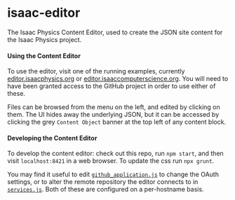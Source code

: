 # isaac-editor

The Isaac Physics Content Editor, used to create the JSON site content for the Isaac Physics project.


#### Using the Content Editor

To use the editor, visit one of the running examples, currently [editor.isaacphysics.org](https://editor.isaacphysics.org) or [editor.isaaccomputerscience.org](https://isaaccomputerscience.org). You will need to have been granted access to the GitHub project in order to use either of these.

Files can be browsed from the menu on the left, and edited by clicking on them. The UI hides away the underlying JSON, but it can be accessed by clicking the grey `Content Object` banner at the top left of any content block.


#### Developing the Content Editor

To develop the content editor: check out this repo, run `npm start`, and then visit `localhost:8421` in a web browser.
To update the css run `npx grunt`.

You may find it useful to edit [`github_application.js`](app/js/app/github_application.js) to change the OAuth settings, or to alter the remote repository the editor connects to in [`services.js`](app/js/app/services.js). Both of these are configured on a per-hostname basis.
